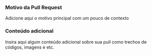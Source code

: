 ### Motivo da Pull Request

Adicione aqui o motivo principal com um pouco de contexto

### Conteúdo adicional

Insira aqui algum conteúdo adicional sobre sua pull como trechos de códigos, imagens e etc.
